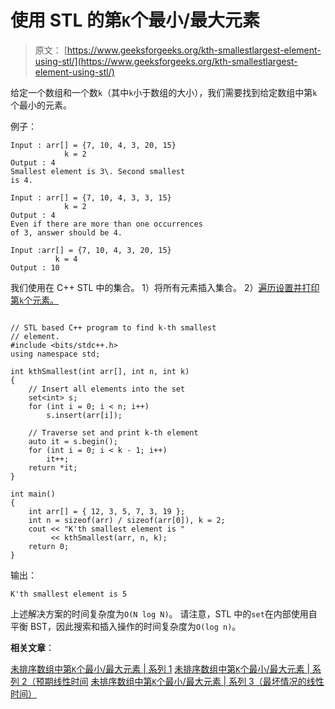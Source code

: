 # 使用 STL 的第`K`个最小/最大元素

> 原文： [https://www.geeksforgeeks.org/kth-smallestlargest-element-using-stl/](https://www.geeksforgeeks.org/kth-smallestlargest-element-using-stl/)

给定一个数组和一个数`k`（其中`k`小于数组的大小），我们需要找到给定数组中第`k`个最小的元素。

例子：

```
Input : arr[] = {7, 10, 4, 3, 20, 15}
            k = 2
Output : 4
Smallest element is 3\. Second smallest
is 4.

Input : arr[] = {7, 10, 4, 3, 3, 15}
            k = 2
Output : 4
Even if there are more than one occurrences
of 3, answer should be 4.

Input :arr[] = {7, 10, 4, 3, 20, 15}
          k = 4
Output : 10

```



我们使用在 C++ STL 中的集合。
1）将所有元素插入集合。
2）[遍历设置并打印第`k`个元素。](https://www.geeksforgeeks.org/set-in-cpp-stl/)

```

// STL based C++ program to find k-th smallest 
// element. 
#include <bits/stdc++.h> 
using namespace std; 

int kthSmallest(int arr[], int n, int k) 
{ 
    // Insert all elements into the set 
    set<int> s; 
    for (int i = 0; i < n; i++) 
        s.insert(arr[i]); 

    // Traverse set and print k-th element 
    auto it = s.begin(); 
    for (int i = 0; i < k - 1; i++) 
        it++; 
    return *it; 
} 

int main() 
{ 
    int arr[] = { 12, 3, 5, 7, 3, 19 }; 
    int n = sizeof(arr) / sizeof(arr[0]), k = 2; 
    cout << "K'th smallest element is "
         << kthSmallest(arr, n, k); 
    return 0; 
} 

```

输出：

```
K'th smallest element is 5 

```

上述解决方案的时间复杂度为`O(N log N)`。 请注意，STL 中的`set`在内部使用自平衡 BST，因此搜索和插入操作的时间复杂度为`O(log n)`。

**相关文章**：

[未排序数组中第`K`个最小/最大元素 | 系列 1](https://www.geeksforgeeks.org/kth-smallestlargest-element-unsorted-array/)
[未排序数组中第`K`个最小/最大元素 | 系列 2（预期线性时间](https://www.geeksforgeeks.org/kth-smallestlargest-element-unsorted-array-set-2-expected-linear-time/)
[未排序数组中第`K`个最小/最大元素 | 系列 3（最坏情况的线性时间）](https://www.geeksforgeeks.org/kth-smallestlargest-element-unsorted-array-set-3-worst-case-linear-time/)

